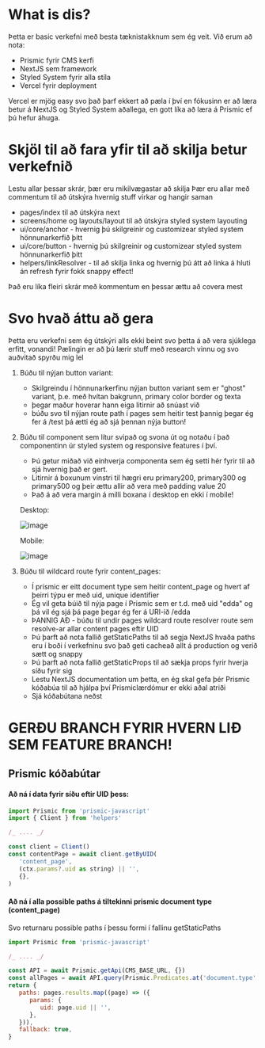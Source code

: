 # What is dis?

Þetta er basic verkefni með besta tæknistakknum sem ég veit.
Við erum að nota:

- Prismic fyrir CMS kerfi
- NextJS sem framework
- Styled System fyrir alla stíla
- Vercel fyrir deployment

Vercel er mjög easy svo það þarf ekkert að pæla í því en fókusinn er að læra betur á NextJS og Styled System aðallega, en gott líka að læra á Prismic ef þú hefur áhuga.

# Skjöl til að fara yfir til að skilja betur verkefnið

Lestu allar þessar skrár, þær eru mikilvægastar að skilja
Þær eru allar með commentum til að útskýra hvernig stuff virkar og hangir saman

- pages/index til að útskýra next
- screens/home og layouts/layout til að útskýra styled system layouting
- ui/core/anchor - hvernig þú skilgreinir og customizear styled system hönnunarkerfið þitt
- ui/core/button - hvernig þú skilgreinir og customizear styled system hönnunarkerfið þitt
- helpers/linkResolver - til að skilja linka og hvernig þú átt að linka á hluti án refresh fyrir fokk snappy effect!

Það eru líka fleiri skrár með kommentum en þessar ættu að covera mest

# Svo hvað áttu að gera

Þetta eru verkefni sem ég útskýri alls ekki beint svo þetta á að vera sjúklega erfitt, vonandi!
Pælingin er að þú lærir stuff með research vinnu og svo auðvitað spyrðu mig lel

1. Búðu til nýjan button variant:

   - Skilgreindu í hönnunarkerfinu nýjan button variant sem er "ghost" variant, þ.e. með hvítan bakgrunn, primary color border og texta
   - þegar maður hoverar hann eiga litirnir að snúast við
   - búðu svo til nýjan route path í pages sem heitir test þannig þegar ég fer á /test þá ætti ég að sjá þennan nýja button!

2. Búðu til component sem lítur svipað og svona út og notaðu í það <Box> componentinn úr styled system og responsive features í því.
   - Þú getur miðað við einhverja componenta sem ég setti hér fyrir til að sjá hvernig það er gert.
   - Litirnir á boxunum vinstri til hægri eru primary200, primary300 og primary500 og þeir ættu allir að vera með padding value 20
   - Það á að vera margin á milli boxana í desktop en ekki í mobile!
   
   Desktop:
   
   ![image](https://user-images.githubusercontent.com/16048954/159044493-27899dd5-dbda-4396-9c1e-8b6fc375db08.png)
   
   Mobile:
   
   ![image](https://user-images.githubusercontent.com/16048954/159044684-3920b087-b29f-403a-b726-4085a6252573.png)


3. Búðu til wildcard route fyrir content_pages:
   - Í prismic er eitt document type sem heitir content_page og hvert af þeirri týpu er með uid, unique identifier
   - Ég vil geta búið til nýja page í Prismic sem er t.d. með uid "edda" og þá vil ég sjá þá page þegar ég fer á URI-ið /edda
   - ÞANNIG AÐ - búðu til undir pages wildcard route resolver route sem resolve-ar allar content pages eftir UID
   - Þú þarft að nota fallið getStaticPaths til að segja NextJS hvaða paths eru í boði í verkefninu svo það geti cacheað allt á production og verið sætt og snappy
   - Þú þarft að nota fallið getStaticProps til að sækja props fyrir hverja síðu fyrir sig
   - Lestu NextJS documentation um þetta, en ég skal gefa þér Prismic kóðabúa til að hjálpa því Prismiclærdómur er ekki aðal atriði
   - Sjá kóðabútana neðst
   
   
# GERÐU BRANCH FYRIR HVERN LIÐ SEM FEATURE BRANCH!


## Prismic kóðabútar

#### Að ná í data fyrir síðu eftir UID þess:

```js
import Prismic from 'prismic-javascript'
import { Client } from 'helpers'

/_ .... _/

const client = Client()
const contentPage = await client.getByUID(
   'content_page',
   (ctx.params?.uid as string) || '',
   {},
)
```

#### Að ná í alla possible paths á tiltekinni prismic document type (content_page)

Svo returnaru possible paths í þessu formi í fallinu getStaticPaths

```js
import Prismic from 'prismic-javascript'

/_ .... _/

const API = await Prismic.getApi(CMS_BASE_URL, {})
const allPages = await API.query(Prismic.Predicates.at('document.type', 'content_page'))
return {
   paths: pages.results.map((page) => ({
      params: {
         uid: page.uid || '',
      },
   })),
   fallback: true,
}
```
